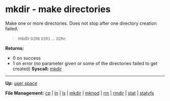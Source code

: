 # mkdir - make directories

Make one or more directories. Does not stop after one directory creation failed.

> mkdir `DIR0` `DIR1` ... `DIRn`

**Returns:**
- 0 on success
- 1 on error (no parameter given or some of the directories failed to get created)
**Syscall:** [mkdir](../../kernel/syscalls/mkdir.md)

---
**Up:** [user space](../userspace.md)

**File Management:** [cp](cp.md) | [ln](ln.md) | [ls](ls.md) | [mkdir](mkdir.md) | [mknod](mknod.md) | [rm](rm.md) | [rmdir](rmdir.md) | [stat](stat.md) | [statvfs](statvfs.md)
